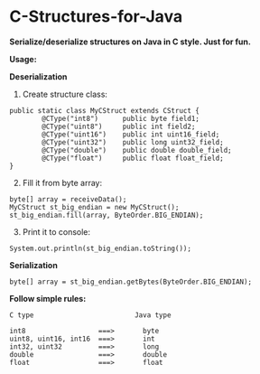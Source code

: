 # C-Structures-for-Java
**Serialize/deserialize structures on Java in C style. Just for fun.**

**Usage:**

**Deserialization**

1) Create structure class:
```
public static class MyCStruct extends CStruct {
		@CType("int8")		public byte field1;
		@CType("uint8") 	public int field2;
		@CType("uint16") 	public int uint16_field;
		@CType("uint32") 	public long uint32_field;
		@CType("double") 	public double double_field;
		@CType("float") 	public float float_field;
}
```
2) Fill it from byte array:

```
byte[] array = receiveData();
MyCStruct st_big_endian = new MyCStruct();
st_big_endian.fill(array, ByteOrder.BIG_ENDIAN);
```

3) Print it to console:
```
System.out.println(st_big_endian.toString());
```

**Serialization**

```byte[] array = st_big_endian.getBytes(ByteOrder.BIG_ENDIAN);```

**Follow simple rules:**
```
C type                         Java type

int8                  ===>       byte
uint8, uint16, int16  ===>       int
int32, uint32         ===>       long
double                ===>       double
float                 ===>       float

```
